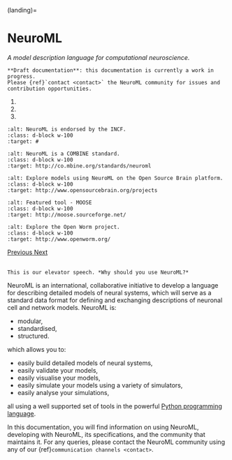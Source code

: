 (landing)=
# NeuroML

*A model description language for computational neuroscience.*

```{warning}
**Draft documentation**: this documentation is currently a work in progress.
Please {ref}`contact <contact>` the NeuroML community for issues and contribution opportunities.
```
<!-- be careful with the indentation -->

<div id="carousel-neuroml" class="carousel slide" data-ride="carousel">
  <ol class="carousel-indicators">
    <li data-target="#carousel-neuroml" data-slide-to="0" class="active"></li>
    <li data-target="#carousel-neuroml" data-slide-to="1"></li>
    <li data-target="#carousel-neuroml" data-slide-to="2"></li>
  </ol>
  <div class="carousel-inner">
    <div class="carousel-item active">

```{image} images/slider/endorsed.png
:alt: NeuroML is endorsed by the INCF.
:class: d-block w-100
:target: #
```

  </div>
<div class="carousel-item">

```{image} images/slider/combine.png
:alt: NeuroML is a COMBINE standard.
:class: d-block w-100
:target: http://co.mbine.org/standards/neuroml
```

  </div>
<div class="carousel-item">

```{image} images/slider/osbnivo_mod2.png
:alt: Explore models using NeuroML on the Open Source Brain platform.
:class: d-block w-100
:target: http://www.opensourcebrain.org/projects
```

  </div>
<div class="carousel-item">

```{image} images/slider/moose_mod.png
:alt: Featured tool - MOOSE
:class: d-block w-100
:target: http://moose.sourceforge.net/
```

  </div>
<div class="carousel-item">

```{image} images/slider/openworm2-mod.png
:alt: Explore the Open Worm project.
:class: d-block w-100
:target: http://www.openworm.org/
```

  </div>
</div>
<a class="carousel-control-prev" href="#carousel-neuroml" role="button" data-slide="prev">
  <span class="carousel-control-prev-icon" aria-hidden="true"></span>
  <span class="sr-only">Previous</span>
</a>
<a class="carousel-control-next" href="#carousel-neuroml" role="button" data-slide="next">
  <span class="carousel-control-next-icon" aria-hidden="true"></span>
  <span class="sr-only">Next</span>
</a>
</div>
<br />

```{admonition} Needs work
This is our elevator speech. *Why should you use NeuroML?*
```
NeuroML is an international, collaborative initiative to develop a language for describing detailed models of neural systems, which will serve as a standard data format for defining and exchanging descriptions of neuronal cell and network models.
NeuroML is:

- modular,
- standardised,
- structured.

which allows you to:

- easily build detailed models of neural systems,
- easily validate your models,
- easily visualise your models,
- easily simulate your models using a variety of simulators,
- easily analyse your simulations,

all using a well supported set of tools in the powerful [Python programming language](https://www.python.org).

In this documentation, you will find information on using NeuroML, developing with NeuroML, its specifications, and the community that maintains it.
For any queries, please contact the NeuroML community using any of our {ref}`communication channels <contact>`.
